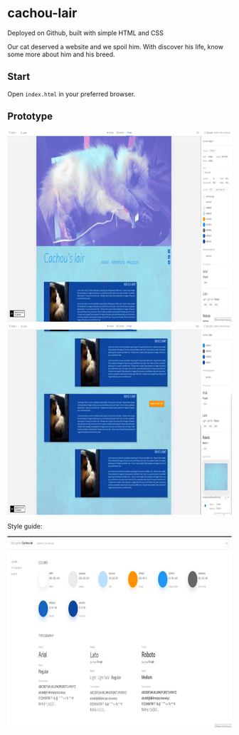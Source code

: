 # cachou-lair

Deployed on Github, built with simple HTML and CSS

Our cat deserved a website and we spoil him. With discover his life, know some more about him and his breed.

## Start

Open `index.html` in your preferred browser.

## Prototype

<img src="assets/prototype1.png" width="750" height="430" title="prototype1">

<img src="assets/prototype2.png" width="750" height="430" title="prototype2">

Style guide:

<img src="assets/style-guide.png" width="750" height="430" title="style-guide">
